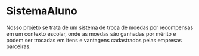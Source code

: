 # SistemaAluno
Nosso projeto se trata de um sistema de troca de moedas por recompensas em um contexto escolar, onde as moedas são ganhadas por mérito e podem ser trocadas em itens e vantagens cadastrados pelas empresas parceiras. 
